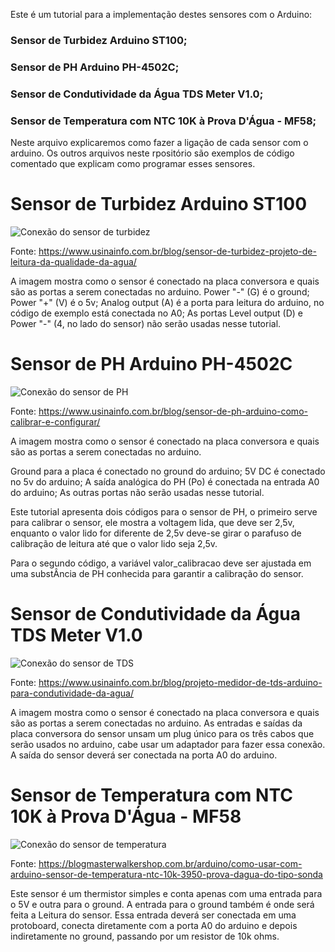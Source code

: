 Este é um tutorial para a implementação destes sensores com o Arduino:

### Sensor de Turbidez Arduino ST100; 
### Sensor de PH Arduino PH-4502C; 
### Sensor de Condutividade da Água TDS Meter V1.0; 
### Sensor de Temperatura com NTC 10K à Prova D'Água - MF58;

Neste arquivo explicaremos como fazer a ligação de cada sensor com o arduino. Os outros arquivos neste rpositório são exemplos de código comentado que explicam como programar esses sensores.


# Sensor de Turbidez Arduino ST100
![Conexão do sensor de turbidez](turbidez.png)

Fonte: https://www.usinainfo.com.br/blog/sensor-de-turbidez-projeto-de-leitura-da-qualidade-da-agua/

A imagem mostra como o sensor é conectado na placa conversora e quais são as portas a serem conectadas no arduino.
Power "-" (G) é o ground;
Power "+" (V) é o 5v;
Analog output (A) é a porta para leitura do arduino, no código de exemplo está conectada no A0;
As portas Level output (D) e Power "-" (4, no lado do sensor) não serão usadas nesse tutorial.

# Sensor de PH Arduino PH-4502C
![Conexão do sensor de PH](PH.png)

Fonte: https://www.usinainfo.com.br/blog/sensor-de-ph-arduino-como-calibrar-e-configurar/

A imagem mostra como o sensor é conectado na placa conversora e quais são as portas a serem conectadas no arduino.

Ground para a placa é conectado no ground do arduino;
5V DC é conectado no 5v do arduino;
A saída analógica do PH (Po) é conectada na entrada A0 do arduino;
As outras portas não serão usadas nesse tutorial.

Este tutorial apresenta dois códigos para o sensor de PH, o primeiro serve para calibrar o sensor, ele mostra a voltagem lida, que deve ser 2,5v, enquanto o valor lido for diferente de 2,5v deve-se girar o parafuso de calibração de leitura até que o valor lido seja 2,5v.

Para o segundo código, a variável valor_calibracao deve ser ajustada em uma substÂncia de PH conhecida para garantir a calibração do sensor.

# Sensor de Condutividade da Água TDS Meter V1.0

![Conexão do sensor de TDS](TDS.png)

Fonte: https://www.usinainfo.com.br/blog/projeto-medidor-de-tds-arduino-para-condutividade-da-agua/

A imagem mostra como o sensor é conectado na placa conversora e quais são as portas a serem conectadas no arduino.
As entradas e saídas da placa conversora do sensor unsam um plug único para os três cabos que serão usados no arduino, cabe usar um adaptador para fazer essa conexão.
A saída do sensor deverá ser conectada na porta A0 do arduino.

# Sensor de Temperatura com NTC 10K à Prova D'Água - MF58

![Conexão do sensor de temperatura](Temp.png)

Fonte: https://blogmasterwalkershop.com.br/arduino/como-usar-com-arduino-sensor-de-temperatura-ntc-10k-3950-prova-dagua-do-tipo-sonda

Este sensor é um thermistor simples e conta apenas com uma entrada para o 5V e outra para o ground. A entrada para o ground também é onde será feita a Leitura do sensor. Essa entrada deverá ser conectada em uma protoboard, conecta diretamente com a porta A0 do arduino e depois indiretamente no ground, passando por um resistor de 10k ohms.